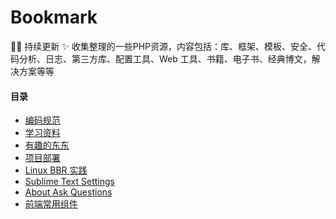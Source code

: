 # Bookmark
:cherries::sparkles: 持续更新 :sparkles: 
收集整理的一些PHP资源，内容包括：库、框架、模板、安全、代码分析、日志、第三方库、配置工具、Web 工具、书籍、电子书、经典博文，解决方案等等

#### 目录
 - [编码规范](https://github.com/emanci/Bookmark/blob/master/Coding-Standards.md)
 - [学习资料](https://github.com/emanci/Bookmark/blob/master/Awesome-Website.md)
 - [有趣的东东](https://github.com/emanci/Bookmark/blob/master/Funny-Things.md)
 - [项目部署](https://github.com/emanci/deploy-practices)
 - [Linux BBR 实践](https://github.com/emanci/Bookmark/blob/master/Practices/Linux-BBR-practice.md)
 - [Sublime Text Settings](https://github.com/emanci/Bookmark/blob/master/Sublime-Settings.md)
 - [About Ask Questions](https://github.com/emanci/Bookmark/blob/master/About-ask-questions.md)
 - [前端常用组件](https://github.com/emanci/Bookmark/blob/master/Front-Components.md)
